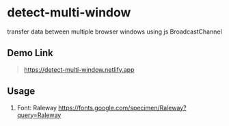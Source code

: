 # detect-multi-window
transfer data between multiple browser windows using js BroadcastChannel

## Demo Link

> https://detect-multi-window.netlify.app


## Usage

1. Font: Raleway https://fonts.google.com/specimen/Raleway?query=Raleway
